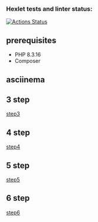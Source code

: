 ### Hexlet tests and linter status:
[![Actions Status](https://github.com/aabelyaev/php-project-48/actions/workflows/hexlet-check.yml/badge.svg)](https://github.com/aabelyaev/php-project-48/actions)

## prerequisites

* PHP 8.3.16
* Composer

## asciinema
##  3 step ##
 [step3](https://asciinema.org/a/S6UkUckAwnc8Ype5JCOHqMJey)
## 4 step ##
 [step4](https://asciinema.org/a/QK6N8WGUUqGNIU1uxtPS0ZnIn)
## 5 step ##
 [step5](https://asciinema.org/a/3aQB4k0032lFYFiobB4dk3Jb3)
## 6 step ##
 [step6](https://asciinema.org/a/77uxxbWlDzVcpiJOJr2Uk6Zf2)


